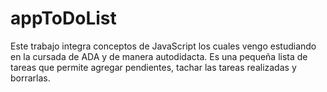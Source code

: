 # appToDoList
Este trabajo integra conceptos de JavaScript los cuales vengo estudiando en la cursada de ADA y de manera autodidacta. Es una pequeña lista de tareas que permite agregar pendientes, tachar las tareas realizadas y borrarlas.
